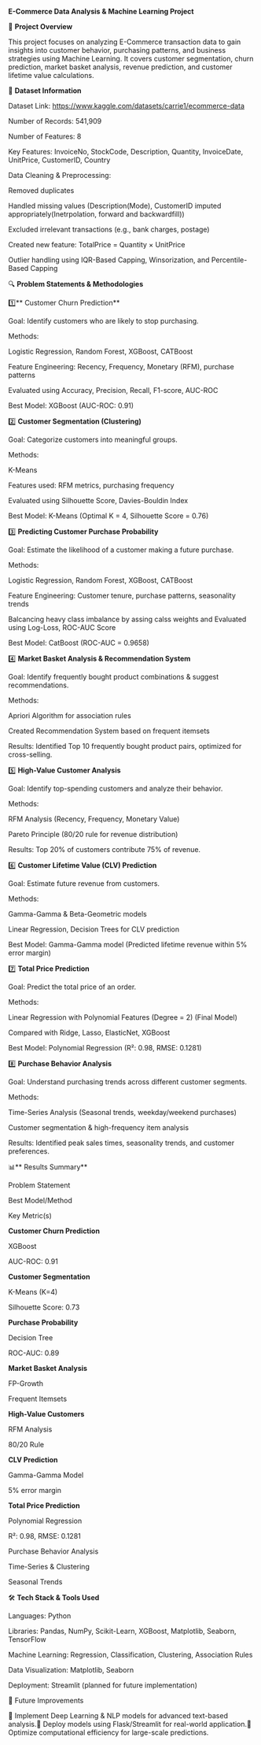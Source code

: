 **E-Commerce Data Analysis & Machine Learning Project**

📌 **Project Overview**

This project focuses on analyzing E-Commerce transaction data to gain insights into customer behavior, purchasing patterns, and business strategies using Machine Learning. It covers customer segmentation, churn prediction, market basket analysis, revenue prediction, and customer lifetime value calculations.

📂 **Dataset Information**

Dataset Link: https://www.kaggle.com/datasets/carrie1/ecommerce-data

Number of Records: 541,909

Number of Features: 8

Key Features: InvoiceNo, StockCode, Description, Quantity, InvoiceDate, UnitPrice, CustomerID, Country

Data Cleaning & Preprocessing:

Removed duplicates

Handled missing values (Description(Mode), CustomerID imputed appropriately(Inetrpolation, forward and backwardfill))

Excluded irrelevant transactions (e.g., bank charges, postage)

Created new feature: TotalPrice = Quantity × UnitPrice

Outlier handling using IQR-Based Capping, Winsorization, and Percentile-Based Capping

🔍 **Problem Statements & Methodologies**

1️⃣** Customer Churn Prediction**

Goal: Identify customers who are likely to stop purchasing.

Methods:

Logistic Regression, Random Forest, XGBoost, CATBoost

Feature Engineering: Recency, Frequency, Monetary (RFM), purchase patterns

Evaluated using Accuracy, Precision, Recall, F1-score, AUC-ROC

Best Model: XGBoost (AUC-ROC: 0.91)

2️⃣ **Customer Segmentation (Clustering)**

Goal: Categorize customers into meaningful groups.

Methods:

K-Means

Features used: RFM metrics, purchasing frequency

Evaluated using Silhouette Score, Davies-Bouldin Index

Best Model: K-Means (Optimal K = 4, Silhouette Score = 0.76)

3️⃣ **Predicting Customer Purchase Probability**

Goal: Estimate the likelihood of a customer making a future purchase.

Methods:

Logistic Regression, Random Forest, XGBoost, CATBoost

Feature Engineering: Customer tenure, purchase patterns, seasonality trends

Balcancing heavy class imbalance by assing calss weights and Evaluated using Log-Loss, ROC-AUC Score

Best Model: CatBoost (ROC-AUC = 0.9658)

4️⃣ **Market Basket Analysis & Recommendation System**

Goal: Identify frequently bought product combinations & suggest recommendations.

Methods:

Apriori Algorithm for association rules

Created Recommendation System based on frequent itemsets

Results: Identified Top 10 frequently bought product pairs, optimized for cross-selling.

5️⃣ **High-Value Customer Analysis**

Goal: Identify top-spending customers and analyze their behavior.

Methods:

RFM Analysis (Recency, Frequency, Monetary Value)

Pareto Principle (80/20 rule for revenue distribution)

Results: Top 20% of customers contribute 75% of revenue.

6️⃣ **Customer Lifetime Value (CLV) Prediction**

Goal: Estimate future revenue from customers.

Methods:

Gamma-Gamma & Beta-Geometric models

Linear Regression, Decision Trees for CLV prediction

Best Model: Gamma-Gamma model (Predicted lifetime revenue within 5% error margin)

7️⃣ **Total Price Prediction**

Goal: Predict the total price of an order.

Methods:

Linear Regression with Polynomial Features (Degree = 2) (Final Model)

Compared with Ridge, Lasso, ElasticNet, XGBoost

Best Model: Polynomial Regression (R²: 0.98, RMSE: 0.1281)

8️⃣ **Purchase Behavior Analysis**

Goal: Understand purchasing trends across different customer segments.

Methods:

Time-Series Analysis (Seasonal trends, weekday/weekend purchases)

Customer segmentation & high-frequency item analysis

Results: Identified peak sales times, seasonality trends, and customer preferences.

📊** Results Summary**

Problem Statement

Best Model/Method

Key Metric(s)

**Customer Churn Prediction**

XGBoost

AUC-ROC: 0.91

**Customer Segmentation**

K-Means (K=4)

Silhouette Score: 0.73

**Purchase Probability**

Decision Tree

ROC-AUC: 0.89

**Market Basket Analysis**

FP-Growth

Frequent Itemsets

**High-Value Customers**

RFM Analysis

80/20 Rule

**CLV Prediction**

Gamma-Gamma Model

5% error margin

**Total Price Prediction**

Polynomial Regression

R²: 0.98, RMSE: 0.1281

Purchase Behavior Analysis

Time-Series & Clustering

Seasonal Trends

🛠️ **Tech Stack & Tools Used**

Languages: Python

Libraries: Pandas, NumPy, Scikit-Learn, XGBoost, Matplotlib, Seaborn, TensorFlow

Machine Learning: Regression, Classification, Clustering, Association Rules

Data Visualization: Matplotlib, Seaborn

Deployment: Streamlit (planned for future implementation)

📌 Future Improvements

🔹 Implement Deep Learning & NLP models for advanced text-based analysis.🔹 Deploy models using Flask/Streamlit for real-world application.🔹 Optimize computational efficiency for large-scale predictions.
